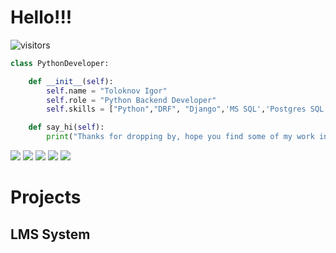 # Hello!!!

![visitors](https://visitor-badge.laobi.icu/badge?page_id=zhenye-na.zhenye-na)

```python
class PythonDeveloper:

    def __init__(self):
        self.name = "Toloknov Igor"
        self.role = "Python Backend Developer"
        self.skills = ["Python","DRF", "Django",'MS SQL','Postgres SQL','']

    def say_hi(self):
        print("Thanks for dropping by, hope you find some of my work interesting.")
```


[![](https://raw.githubusercontent.com/DonnyHipp/DonnyHipp/master/profile-summary-card-output/graywhite/0-profile-details.svg)](https://github.com/vn7n24fzkq/github-profile-summary-cards)
[![](https://raw.githubusercontent.com/DonnyHipp/DonnyHipp/master/profile-summary-card-output/graywhite/1-repos-per-language.svg)](https://github.com/vn7n24fzkq/github-profile-summary-cards) [![](https://raw.githubusercontent.com/DonnyHipp/DonnyHipp/master/profile-summary-card-output/graywhite/2-most-commit-language.svg)](https://github.com/vn7n24fzkq/github-profile-summary-cards)
[![](https://raw.githubusercontent.com/DonnyHipp/DonnyHipp/master/profile-summary-card-output/graywhite/3-stats.svg)](https://github.com/vn7n24fzkq/github-profile-summary-cards) [![](https://raw.githubusercontent.com/DonnyHipp/DonnyHipp/master/profile-summary-card-output/graywhite/4-productive-time.svg)](https://github.com/vn7n24fzkq/github-profile-summary-cards)



# Projects

## LMS System

